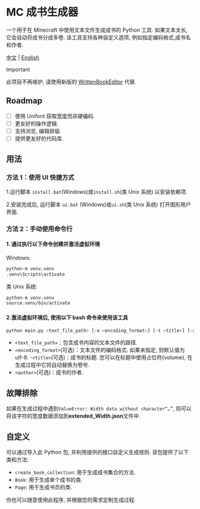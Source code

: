 # MC 成书生成器

一个用于在 Minecraft 中使用文本文件生成成书的 Python 工具. 如果文本太长, 它会自动将成书分成多卷. 该工具支持各种自定义选项, 例如指定编码格式,成书名和作者.

[中文](README.md) | [English](docs/README-en.md)

> [!IMPORTANT]
> 此项目不再维护, 请使用新版的 [WrittenBookEditor](https://github.com/XiYang6666/WrittenBookEditor) 代替.

## Roadmap

- [ ] 使用 Unifont 获取宽度而非硬编码.
- [ ] 更友好的操作逻辑.
- [ ] 支持浏览, 编辑排版.
- [ ] 提供更友好的代码库.

## 用法

### 方法 1：使用 UI 快捷方式

1.运行脚本 `install.bat`(Windows)或`install.sh`(类 Unix 系统) 以安装依赖项.

2.安装完成后, 运行脚本 `ui.bat` (Windows)或`ui.sh`(类 Unix 系统) 打开图形用户界面.

### 方法 2：手动使用命令行

#### 1. 通过执行以下命令创建并激活虚拟环境

Windows:

```bash
python-m venv.venv
.venv\Scripts\activate
```

类 Unix 系统:

```bash
python-m venv.venv
source.venv/bin/activate
```

#### 2.激活虚拟环境后, 使用以下 bash 命令来使用该工具

```bash
python main.py <text_file_path> [-e <encoding_format>] [-t <title>] [-a <author>]
```

- `<text_file_path>`：包含成书内容的文本文件的路径.
- `<encoding_format>`(可选)：文本文件的编码格式. 如果未指定, 则默认值为 utf-8. -`<title>`(可选)：成书的标题. 您可以在标题中使用占位符{volume}, 在生成过程中它将自动替换为卷号.
- `<author>`(可选)：成书的作者.

## 故障排除

如果在生成过程中遇到`ValueError: Width data without character“…”`, 则可以将该字符的宽度数据添加到**extended_Width.json**文件中.

## 自定义

可以通过导入此 Python 包, 并利用提供的接口自定义生成规则. 该包提供了以下类和方法:

- `create_book_collection`: 用于生成成书集合的方法.
- `Book`: 用于生成单个成书的类.
- `Page`: 用于生成书页的类.

你也可以随意使用此程序, 并根据您的需求定制生成过程.
